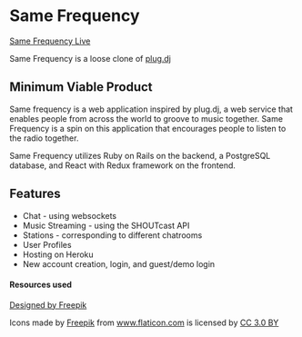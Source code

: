 # Same Frequency


[Same Frequency Live](https://still-taiga-52460.herokuapp.com/#/)

Same Frequency is a loose clone of [plug.dj](https://plug.dj)

## Minimum Viable Product

Same frequency is a web application inspired by plug.dj, a web service that enables people from across the world to groove to music together. Same Frequency is a spin on this application that encourages people to listen to the radio together.

Same Frequency utilizes Ruby on Rails on the backend, a PostgreSQL database, and React with Redux framework on the frontend.

## Features

* Chat - using websockets
* Music Streaming - using the SHOUTcast API
* Stations - corresponding to different chatrooms
* User Profiles
* Hosting on Heroku
* New account creation, login, and guest/demo login

#### Resources used
<a href='http://www.freepik.com/free-photo/vintage-radio_1011596.htm'>Designed by Freepik</a>
<div>Icons made by <a href="http://www.freepik.com" title="Freepik">Freepik</a> from <a href="http://www.flaticon.com" title="Flaticon">www.flaticon.com</a> is licensed by <a href="http://creativecommons.org/licenses/by/3.0/" title="Creative Commons BY 3.0" target="_blank">CC 3.0 BY</a></div>
